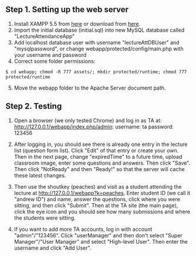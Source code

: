 ## Step 1. Setting up the web server
1. Install XAMPP 5.5 from [here](https://www.apachefriends.org/download.html) or download from [here](https://aladdin-eax.inf.cs.cmu.edu/shares/software/xampp-linux-x64-5.5.34-0-installer.run).
2. Import the initial database (initial.sql) into new MySQL database called "LectureAttendanceApp"
3. Add localhost database user with username "lectureAttDBUser" and "mysqlpassword", or change webapp/protected/config/main.php with your username and password
4. Correct some folder permissions:
```
$ cd webapp; chmod -R 777 assets/; mkdir protected/runtime; chmod 777 protected/runtime
```
5. Move the webapp folder to the Apache Server document path.


## Step 2. Testing
1. Open a browser (we only tested Chrome) and log in as TA at: http://127.0.0.1/webapp/index.php/admin:
username: ta
password: 123456

2. After logging in, you should see there is already one entry in the lecture list (question form list). Click "Edit" of that entry or create your own. Then in the next page, change "expiredTime" to a future time, upload classroom image, enter some questions and answers. Then click "Save". Then click "NotReady" and then "Ready!" so that the server will cache these latest changes.

3. Then use the shoutkey (peaches) and visit as a student attending the lecture at http://127.0.0.1/webapp?k=peaches. Enter student ID (we call it "andrew ID") and name, answer the questions, click where you were sitting, and then click "Submit". Then at the TA site (the main page), click the eye icon and you should see how many submissions and where the students were sitting.

4. If you want to add more TA accounts, log in with account "admin"/"123456". Click "userManager" and then don't select "Super Manager"/"User Manager" and select "High-level User". Then enter the username and click "Add User".
